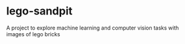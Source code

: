 # lego-sandpit
A project to explore machine learning and computer vision tasks with images of lego bricks
